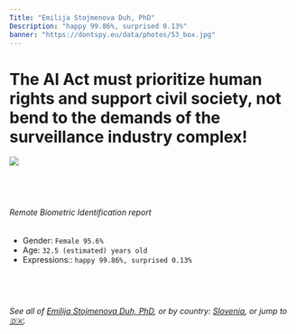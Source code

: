 ```yaml
---
Title: "Emilija Stojmenova Duh, PhD"
Description: "happy 99.86%, surprised 0.13%"
banner: "https://dontspy.eu/data/photos/53_box.jpg"
---
```


# The AI Act must prioritize human rights and support civil society, not bend to the demands of the surveillance industry complex!

<link rel="stylesheet" type="text/css" href="/css/blog.css" />

<div class="is-fake" hidden>

_This image is **clearly fake**_, yet we [continue to collect them because the AI Act negotiations](/blog/why-deepfake/) are heading in a direction that will only make people's lives more complicated. For a more in-depth explanation, read: [Double threat: why losing the battle against Face Biometrics would fuel the proliferation of deepfakes](/blog/the-dual-threat-how-losing-the-biometric-battle-fuels-deepfake-proliferation/).


</div>

<!-- <img src="https://dontspy.eu/data/photos/54_box.jpg" /> -->
<img src="https://dontspy.eu/data/photos/53_box.jpg" />

## <br>

###### Remote Biometric Identification report

* <span class="label">Gender:</span> `Female 95.6%`
* <span class="label">Age:</span> `32.5 (estimated) years old`
* <span class="label">Expressions::</span> `happy 99.86%, surprised 0.13%`

## <br>

###### See all of [Emilija Stojmenova Duh, PhD](/policymaker#Emilija%20Stojmenova%20Duh%2C%20PhD), or by country: [Slovenia](/country#Slovenia), or jump to [🇩🇰](/x/192).

## <br>
